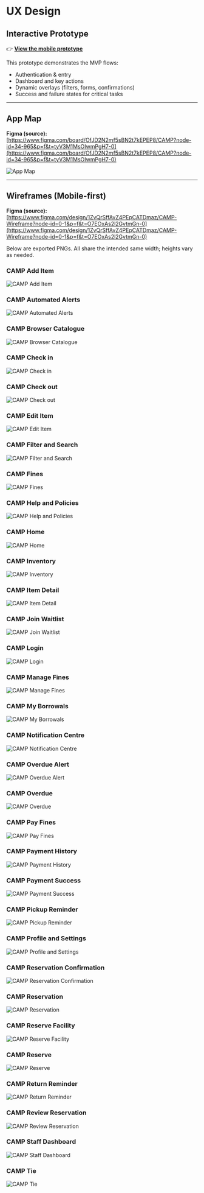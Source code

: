 # UX Design

## Interactive Prototype
👉 **[View the mobile prototype](https://www.figma.com/proto/1ZvQrSffAvZ4PEpCATDmaz/CAMP-Wireframe?node-id=24-1356&p=f&t=tyV3M1MsOIwmPgH7-0&scaling=scale-down&content-scaling=fixed&page-id=0%3A1&starting-point-node-id=24%3A1356)**

This prototype demonstrates the MVP flows:
- Authentication & entry
- Dashboard and key actions
- Dynamic overlays (filters, forms, confirmations)
- Success and failure states for critical tasks

---

## App Map
**Figma (source):** [https://www.figma.com/board/OfJD2N2mf5sBN2t7kEPEP8/CAMP?node-id=34-965&p=f&t=tyV3M1MsOIwmPgH7-0](https://www.figma.com/board/OfJD2N2mf5sBN2t7kEPEP8/CAMP?node-id=34-965&p=f&t=tyV3M1MsOIwmPgH7-0)

![App Map](ux-design/png/CAMP-App-Map.png)

---

## Wireframes (Mobile-first)
**Figma (source):** [https://www.figma.com/design/1ZvQrSffAvZ4PEpCATDmaz/CAMP-Wireframe?node-id=0-1&p=f&t=O7EOxAs2l2GvtmGn-0](https://www.figma.com/design/1ZvQrSffAvZ4PEpCATDmaz/CAMP-Wireframe?node-id=0-1&p=f&t=O7EOxAs2l2GvtmGn-0)

Below are exported PNGs. All share the intended same width; heights vary as needed.

### CAMP Add Item
![CAMP Add Item](4-final-camp/ux-design/png/CAMP-Add-Item.png)

### CAMP Automated Alerts
![CAMP Automated Alerts](4-final-camp/ux-design/png/CAMP-Automated-Alerts.png)

### CAMP Browser Catalogue
![CAMP Browser Catalogue](4-final-camp/ux-design/png/CAMP-Browser-Catalogue.png)

### CAMP Check in
![CAMP Check in](4-final-camp/ux-design/png/CAMP-Check-in.png)

### CAMP Check out
![CAMP Check out](4-final-camp/ux-design/png/CAMP-Check-out.png)

### CAMP Edit Item
![CAMP Edit Item](4-final-camp/ux-design/png/CAMP-Edit-Item.png)

### CAMP Filter and Search
![CAMP Filter and Search](4-final-camp/ux-design/png/CAMP-Filter-and-Search.png)

### CAMP Fines
![CAMP Fines](4-final-camp/ux-design/png/CAMP-Fines.png)

### CAMP Help and Policies
![CAMP Help and Policies](4-final-camp/ux-design/png/CAMP-Help-and-Policies.png)

### CAMP Home
![CAMP Home](4-final-camp/ux-design/png/CAMP-Home.png)

### CAMP Inventory
![CAMP Inventory](4-final-camp/ux-design/png/CAMP-Inventory.png)

### CAMP Item Detail
![CAMP Item Detail](4-final-camp/ux-design/png/CAMP-Item-Detail.png)

### CAMP Join Waitlist
![CAMP Join Waitlist](4-final-camp/ux-design/png/CAMP-Join-Waitlist.png)

### CAMP Login
![CAMP Login](4-final-camp/ux-design/png/CAMP-Login.png)

### CAMP Manage Fines
![CAMP Manage Fines](4-final-camp/ux-design/png/CAMP-Manage-Fines.png)

### CAMP My Borrowals
![CAMP My Borrowals](4-final-camp/ux-design/png/CAMP-My-Borrowals.png)

### CAMP Notification Centre
![CAMP Notification Centre](4-final-camp/ux-design/png/CAMP-Notification-Centre.png)

### CAMP Overdue Alert
![CAMP Overdue Alert](4-final-camp/ux-design/png/CAMP-Overdue-Alert.png)

### CAMP Overdue
![CAMP Overdue](4-final-camp/ux-design/png/CAMP-Overdue.png)

### CAMP Pay Fines
![CAMP Pay Fines](4-final-camp/ux-design/png/CAMP-Pay-Fines.png)

### CAMP Payment History
![CAMP Payment History](4-final-camp/ux-design/png/CAMP-Payment-History.png)

### CAMP Payment Success
![CAMP Payment Success](4-final-camp/ux-design/png/CAMP-Payment-Success.png)

### CAMP Pickup Reminder
![CAMP Pickup Reminder](4-final-camp/ux-design/png/CAMP-Pickup-Reminder.png)

### CAMP Profile and Settings
![CAMP Profile and Settings](4-final-camp/ux-design/png/CAMP-Profile-and-Settings.png)

### CAMP Reservation Confirmation
![CAMP Reservation Confirmation](4-final-camp/ux-design/png/CAMP-Reservation-Confirmation.png)

### CAMP Reservation
![CAMP Reservation](4-final-camp/ux-design/png/CAMP-Reservation.png)

### CAMP Reserve Facility
![CAMP Reserve Facility](4-final-camp/ux-design/png/CAMP-Reserve-Facility.png)

### CAMP Reserve
![CAMP Reserve](4-final-camp/ux-design/png/CAMP-Reserve.png)

### CAMP Return Reminder
![CAMP Return Reminder](4-final-camp/ux-design/png/CAMP-Return-Reminder.png)

### CAMP Review Reservation
![CAMP Review Reservation](4-final-camp/ux-design/png/CAMP-Review-Reservation.png)

### CAMP Staff Dashboard
![CAMP Staff Dashboard](4-final-camp/ux-design/png/CAMP-Staff-Dashboard.png)

### CAMP Tie
![CAMP Tie](4-final-camp/ux-design/png/CAMP-Tie.png)

